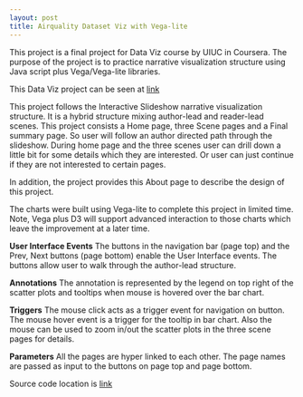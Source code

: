 ```yaml
---
layout: post
title: Airquality Dataset Viz with Vega-lite
---
```


This project is a final project for Data Viz course by UIUC in Coursera. The purpose of the project is to practice narrative visualization structure using Java script plus Vega/Vega-lite libraries.  

This Data Viz project can be seen at [link](https://fengliplatform.github.io/dataviz-uiuc/index.html)

This project follows the Interactive Slideshow narrative visualization structure. It is a hybrid structure mixing author-lead and reader-lead scenes. This project consists a Home page, three Scene pages and a Final summary page. So user will follow an author directed path through the slideshow. During home page and the three scenes user can drill down a little bit for some details which they are interested. Or user can just continue if they are not interested to certain pages.  

In addition, the project provides this About page to describe the design of this project.  

The charts were built using Vega-lite to complete this project in limited time. Note, Vega plus D3 will support advanced interaction to those charts which leave the improvement at a later time.  

**User Interface Events**
The buttons in the navigation bar (page top) and the Prev, Next buttons (page bottom) enable the User Interface events. The buttons allow user to walk through the author-lead structure.  

**Annotations**
The annotation is represented by the legend on top right of the scatter plots and tooltips when mouse is hovered over the bar chart.  

**Triggers**
The mouse click acts as a trigger event for navigation on button. The mouse hover event is a trigger for the tooltip in bar chart. Also the mouse can be used to zoom in/out the scatter plots in the three scene pages for details.   

**Parameters**
All the pages are hyper linked to each other. The page names are passed as input to the buttons on page top and page bottom.    

Source code location is [link](https://github.com/fengliplatform/dataviz-uiuc)

